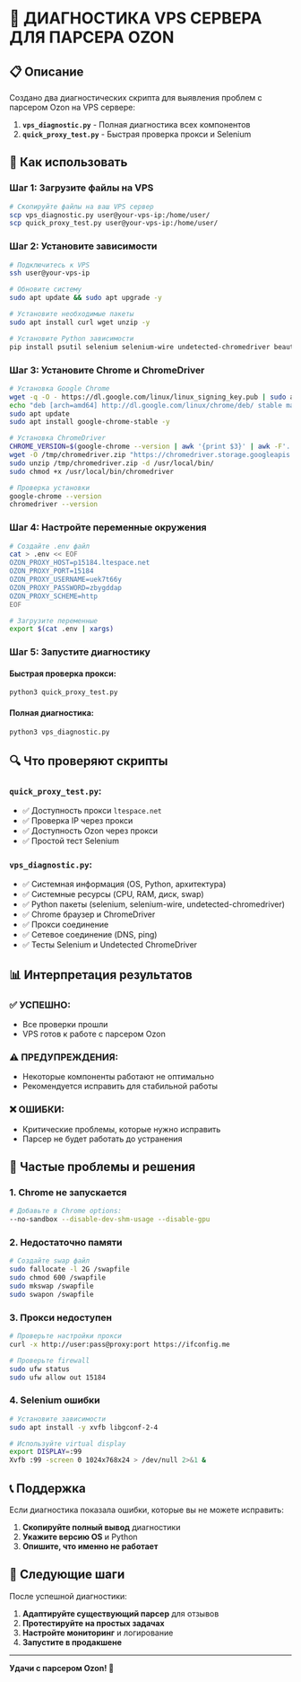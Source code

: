 # 🔧 ДИАГНОСТИКА VPS СЕРВЕРА ДЛЯ ПАРСЕРА OZON

## 📋 Описание

Создано два диагностических скрипта для выявления проблем с парсером Ozon на VPS сервере:

1. **`vps_diagnostic.py`** - Полная диагностика всех компонентов
2. **`quick_proxy_test.py`** - Быстрая проверка прокси и Selenium

## 🚀 Как использовать

### Шаг 1: Загрузите файлы на VPS

```bash
# Скопируйте файлы на ваш VPS сервер
scp vps_diagnostic.py user@your-vps-ip:/home/user/
scp quick_proxy_test.py user@your-vps-ip:/home/user/
```

### Шаг 2: Установите зависимости

```bash
# Подключитесь к VPS
ssh user@your-vps-ip

# Обновите систему
sudo apt update && sudo apt upgrade -y

# Установите необходимые пакеты
sudo apt install curl wget unzip -y

# Установите Python зависимости
pip install psutil selenium selenium-wire undetected-chromedriver beautifulsoup4 lxml aiohttp
```

### Шаг 3: Установите Chrome и ChromeDriver

```bash
# Установка Google Chrome
wget -q -O - https://dl.google.com/linux/linux_signing_key.pub | sudo apt-key add -
echo "deb [arch=amd64] http://dl.google.com/linux/chrome/deb/ stable main" | sudo tee /etc/apt/sources.list.d/google-chrome.list
sudo apt update
sudo apt install google-chrome-stable -y

# Установка ChromeDriver
CHROME_VERSION=$(google-chrome --version | awk '{print $3}' | awk -F'.' '{print $1}')
wget -O /tmp/chromedriver.zip "https://chromedriver.storage.googleapis.com/LATEST_RELEASE_${CHROME_VERSION}/chromedriver_linux64.zip"
sudo unzip /tmp/chromedriver.zip -d /usr/local/bin/
sudo chmod +x /usr/local/bin/chromedriver

# Проверка установки
google-chrome --version
chromedriver --version
```

### Шаг 4: Настройте переменные окружения

```bash
# Создайте .env файл
cat > .env << EOF
OZON_PROXY_HOST=p15184.ltespace.net
OZON_PROXY_PORT=15184
OZON_PROXY_USERNAME=uek7t66y
OZON_PROXY_PASSWORD=zbygddap
OZON_PROXY_SCHEME=http
EOF

# Загрузите переменные
export $(cat .env | xargs)
```

### Шаг 5: Запустите диагностику

#### Быстрая проверка прокси:
```bash
python3 quick_proxy_test.py
```

#### Полная диагностика:
```bash
python3 vps_diagnostic.py
```

## 🔍 Что проверяют скрипты

### `quick_proxy_test.py`:
- ✅ Доступность прокси `ltespace.net`
- ✅ Проверка IP через прокси
- ✅ Доступность Ozon через прокси
- ✅ Простой тест Selenium

### `vps_diagnostic.py`:
- ✅ Системная информация (OS, Python, архитектура)
- ✅ Системные ресурсы (CPU, RAM, диск, swap)
- ✅ Python пакеты (selenium, selenium-wire, undetected-chromedriver)
- ✅ Chrome браузер и ChromeDriver
- ✅ Прокси соединение
- ✅ Сетевое соединение (DNS, ping)
- ✅ Тесты Selenium и Undetected ChromeDriver

## 📊 Интерпретация результатов

### ✅ УСПЕШНО:
- Все проверки прошли
- VPS готов к работе с парсером Ozon

### ⚠️ ПРЕДУПРЕЖДЕНИЯ:
- Некоторые компоненты работают не оптимально
- Рекомендуется исправить для стабильной работы

### ❌ ОШИБКИ:
- Критические проблемы, которые нужно исправить
- Парсер не будет работать до устранения

## 🔧 Частые проблемы и решения

### 1. Chrome не запускается
```bash
# Добавьте в Chrome options:
--no-sandbox --disable-dev-shm-usage --disable-gpu
```

### 2. Недостаточно памяти
```bash
# Создайте swap файл
sudo fallocate -l 2G /swapfile
sudo chmod 600 /swapfile
sudo mkswap /swapfile
sudo swapon /swapfile
```

### 3. Прокси недоступен
```bash
# Проверьте настройки прокси
curl -x http://user:pass@proxy:port https://ifconfig.me

# Проверьте firewall
sudo ufw status
sudo ufw allow out 15184
```

### 4. Selenium ошибки
```bash
# Установите зависимости
sudo apt install -y xvfb libgconf-2-4

# Используйте virtual display
export DISPLAY=:99
Xvfb :99 -screen 0 1024x768x24 > /dev/null 2>&1 &
```

## 📞 Поддержка

Если диагностика показала ошибки, которые вы не можете исправить:

1. **Скопируйте полный вывод** диагностики
2. **Укажите версию OS** и Python
3. **Опишите, что именно не работает**

## 🎯 Следующие шаги

После успешной диагностики:

1. **Адаптируйте существующий парсер** для отзывов
2. **Протестируйте на простых задачах**
3. **Настройте мониторинг** и логирование
4. **Запустите в продакшене**

---

**Удачи с парсером Ozon! 🚀**
